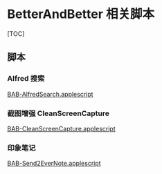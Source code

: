 # BetterAndBetter 相关脚本

[TOC]


## 脚本

### Alfred 搜索

[BAB-AlfredSearch.applescript](https://github.com/suliveevil/AppleScript/blob/master/App-BetterAndBetter/BAB-AlfredSearch.applescript)

### 截图增强 CleanScreenCapture

[BAB-CleanScreenCapture.applescript](https://github.com/suliveevil/AppleScript/blob/master/App-BetterAndBetter/BAB-CleanScreenCapture.applescript)

### 印象笔记

[BAB-Send2EverNote.applescript](https://github.com/suliveevil/AppleScript/blob/master/App-BetterAndBetter/BAB-Send2EverNote.applescript)

























